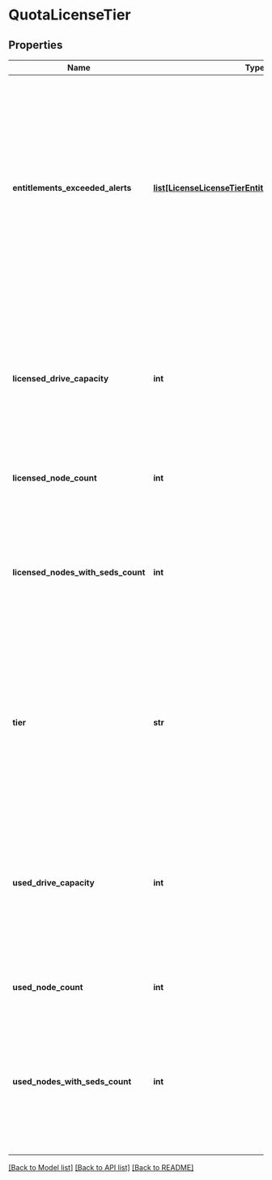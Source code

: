 # QuotaLicenseTier

## Properties
Name | Type | Description | Notes
------------ | ------------- | ------------- | -------------
**entitlements_exceeded_alerts** | [**list[LicenseLicenseTierEntitlementsExceededAlert]**](LicenseLicenseTierEntitlementsExceededAlert.md) | List of alerts about exceeded entitlements: The following alerts appear when usage of a resource such as a node, an encryption node, or storage capacity exceeds the quantity licensed for that resource. | [optional] 
**licensed_drive_capacity** | **int** | Licensed terabyte (TB, 10^12 bytes) drive capacity allocated as storage associated with tier. Included if tier is not NONINF and license is not a base only license. | [optional] 
**licensed_node_count** | **int** | Licensed number of nodes in this tier. | [optional] 
**licensed_nodes_with_seds_count** | **int** | Licensed number of nodes of this tier that contain self-encrypting drives. Included only if license is ONEFS and tier is not NONINF. | [optional] 
**tier** | **str** | OneFS hardware tier. Tier is a number, NONINF, or NO_TIER. NONINF indicates a non infinity tier. NO_TIER indicates a license that is not tier based. | [optional] 
**used_drive_capacity** | **int** | Actual terabyte (TB, 10^12 bytes) drive capacity allocated as storage space associated with tier. Included if tier is not NONINF and license is not a base only license. | [optional] 
**used_node_count** | **int** | Actual number of nodes in this tier. | [optional] 
**used_nodes_with_seds_count** | **int** | Actual number of nodes of this tier that contain self-encrypting drives. Included only if license is ONEFS and if tier is not NONINF. | [optional] 

[[Back to Model list]](../README.md#documentation-for-models) [[Back to API list]](../README.md#documentation-for-api-endpoints) [[Back to README]](../README.md)


